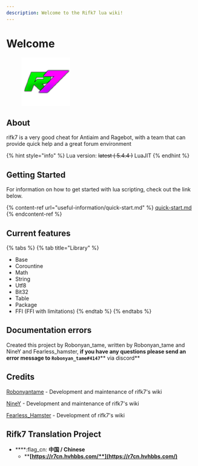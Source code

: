 ```yaml
---
description: Welcome to the Rifk7 lua wiki!
---
```


# Welcome

<figure><img src=".gitbook/assets/Rifk7.png" alt=""><figcaption></figcaption></figure>

## About

rifk7 is a very good cheat for Antiaim and Ragebot, with a team that can provide quick help and a great forum environment

{% hint style="info" %}
Lua version: ~~latest ( 5.4.4 )~~ LuaJIT
{% endhint %}

## Getting Started

For information on how to get started with lua scripting, check out the link below.

{% content-ref url="useful-information/quick-start.md" %}
[quick-start.md](useful-information/quick-start.md)
{% endcontent-ref %}

## Current features

{% tabs %}
{% tab title="Library" %}
* Base
* Corountine
* Math
* String
* Utf8
* Bit32
* Table
* Package
* FFI (FFI with limitations)
{% endtab %}
{% endtabs %}



## Documentation errors

Created this project by Robonyan\_tame, written by Robonyan\_tame and NineY and Fearless\_hamster, **if you have any questions please send an error message to **<mark style="color:purple;">**`Robonyan_tame#4147`**</mark>** via discord**

## Credits <a href="#credits" id="credits"></a>

[Robonyantame](https://rifk7.com/index.php?members/hutao8699.1645/) - Development and maintenance of rifk7's wiki

[NineY](https://rifk7.com/index.php?members/niney.1804/) - Development and maintenance of rifk7's wiki

[Fearless\_Hamster](https://rifk7.com/index.php?members/fearless.1917/) - Development of rifk7's wiki

## Rifk7 Translation Project

* ****:flag\_cn: **中国 / Chinese**
  * ****[**https://r7cn.hvhbbs.com/**](https://r7cn.hvhbbs.com/)****
